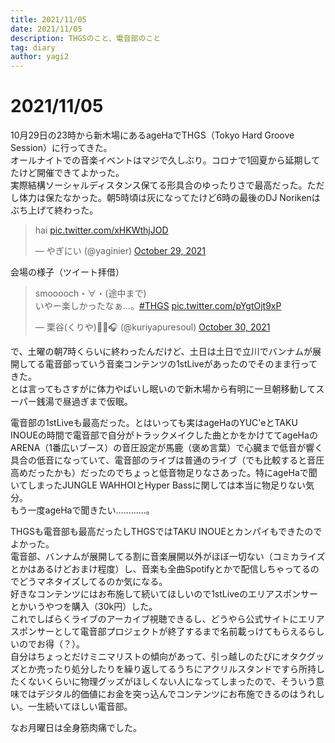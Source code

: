 ```yaml
---
title: 2021/11/05
date: 2021/11/05
description: THGSのこと、電音部のこと
tag: diary
author: yagi2
---
```


# 2021/11/05  
10月29日の23時から新木場にあるageHaでTHGS（Tokyo Hard Groove Session）に行ってきた。  
オールナイトでの音楽イベントはマジで久しぶり。コロナで1回夏から延期してたけど開催できてよかった。  
実際結構ソーシャルディスタンス保てる形具合のゆったりさで最高だった。ただし体力は保たなかった。朝5時頃は灰になってたけど6時の最後のDJ Norikenはぶち上げて終わった。  
<blockquote class="twitter-tweet"><p lang="und" dir="ltr">hai <a href="https://t.co/xHKWthjJOD">pic.twitter.com/xHKWthjJOD</a></p>&mdash; やぎにい (@yaginier) <a href="https://twitter.com/yaginier/status/1454082717251878912?ref_src=twsrc%5Etfw">October 29, 2021</a></blockquote> <script async src="https://platform.twitter.com/widgets.js" charset="utf-8"></script>  
  
  
会場の様子（ツイート拝借）  
<blockquote class="twitter-tweet" hide-media="false"><p lang="ja" dir="ltr">smooooch・∀・(途中まで)<br />いやー楽しかったなぁ...。<a href="https://twitter.com/hashtag/THGS?src=hash&amp;ref_src=twsrc%5Etfw">#THGS</a> <a href="https://t.co/pYgtOjt9xP">pic.twitter.com/pYgtOjt9xP</a></p>&mdash; 栗谷(くりや)🍞🍊🎧️ (@kuriyapuresoul) <a href="https://twitter.com/kuriyapuresoul/status/1454402613336625153?ref_src=twsrc%5Etfw">October 30, 2021</a></blockquote> <script async src="https://platform.twitter.com/widgets.js" charset="utf-8"></script>  
  
で、土曜の朝7時くらいに終わったんだけど、土日は土日で立川でバンナムが展開してる電音部っていう音楽コンテンツの1stLiveがあったのでそのまま行ってきた。  
とは言ってもさすがに体力やばいし眠いので新木場から有明に一旦朝移動してスーパー銭湯で昼過ぎまで仮眠。  
  
電音部の1stLiveも最高だった。とはいっても実はageHaのYUC'eとTAKU INOUEの時間で電音部で自分がトラックメイクした曲とかをかけててageHaのARENA（1番広いブース）の音圧設定が馬鹿（褒め言葉）で心臓まで低音が響く具合の低音になっていて、電音部のライブは普通のライブ（でも比較すると音圧高めだったかも）だったのでちょっと低音物足りなさあった。特にageHaで聞いてしまったJUNGLE WAHHOIとHyper Bassに関しては本当に物足りない気分。  
もう一度ageHaで聞きたい…………。  
  
THGSも電音部も最高だったしTHGSではTAKU INOUEとカンパイもできたのでよかった。  
電音部、バンナムが展開してる割に音楽展開以外がほぼ一切ない（コミカライズとかはあるけどおまけ程度）し、音楽も全曲Spotifyとかで配信しちゃってるのでどうマネタイズしてるのか気になる。  
好きなコンテンツにはお布施して続いてほしいので1stLiveのエリアスポンサーとかいうやつを購入（30k円）した。  
これでしばらくライブのアーカイブ視聴できるし、どうやら公式サイトにエリアスポンサーとして電音部プロジェクトが終了するまで名前載っけてもらえるらしいのでお得（？）。  
自分はちょっとだけミニマリストの傾向があって、引っ越しのたびにオタクグッズとか売ったり処分したりを繰り返してるうちにアクリルスタンドですら所持したくないくらいに物理グッズがほしくない人になってしまったので、そういう意味ではデジタル的価値にお金を突っ込んでコンテンツにお布施できるのはうれしい。一生続いてほしい電音部。  
  
なお月曜日は全身筋肉痛でした。